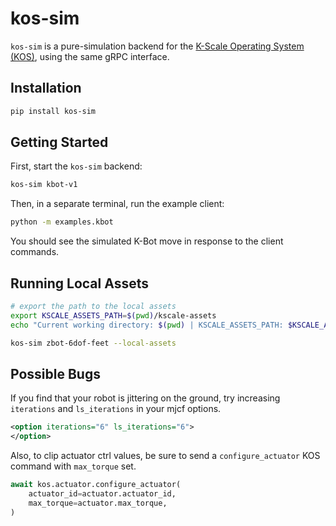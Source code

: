 # kos-sim

`kos-sim` is a pure-simulation backend for the [K-Scale Operating System (KOS)](https://github.com/kscalelabs/kos), using the same gRPC interface.

## Installation

```bash
pip install kos-sim
```

## Getting Started

First, start the `kos-sim` backend:

```bash
kos-sim kbot-v1
```

Then, in a separate terminal, run the example client:

```bash
python -m examples.kbot
```

You should see the simulated K-Bot move in response to the client commands.

## Running Local Assets

``` bash
# export the path to the local assets
export KSCALE_ASSETS_PATH=$(pwd)/kscale-assets
echo "Current working directory: $(pwd) | KSCALE_ASSETS_PATH: $KSCALE_ASSETS_PATH"

kos-sim zbot-6dof-feet --local-assets
```

## Possible Bugs

If you find that your robot is jittering on the ground, try increasing `iterations` and `ls_iterations` in your mjcf options.
```xml
<option iterations="6" ls_iterations="6">
</option>
```

Also, to clip actuator ctrl values, be sure to send a `configure_actuator` KOS command with `max_torque` set.
```python
await kos.actuator.configure_actuator(
    actuator_id=actuator.actuator_id,
    max_torque=actuator.max_torque,
)
```
